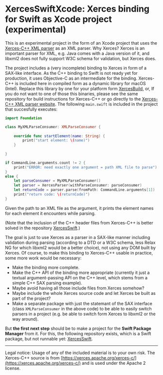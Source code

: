 # XercesSwiftXcode: Xerces binding for Swift as Xcode project (experimental)

This is an experimental project in the form of an Xcode project that uses the [Xerces-C++ XML parser](https://xerces.apache.org/xerces-c/) as an XML parser. Why Xerces? Xerces is an important parser for XML, e.g. Java comes with a Java version of it, and libxml2 does not fully support W3C schema for validation, but Xerces does.

The project includes a (very incomplete) binding to Xerces in form of a SAX-like interface. As the C++ binding to Swift is not ready yet for production, it uses Objective-C as an intermediate for the binding. Xerces-C++ is included here in compiled form as a dynamic library for macOS (Intel). Replace this library by one for your platform form [XercesBuild](https://github.com/stefanspringer1/XercesBuild), or, If you do not want to one of those this binaries, please see the same repository for build instructions for Xerces-C++ or go directly to the [Xerces-C++ XML parser website](https://xerces.apache.org/xerces-c/). The following `main.swift` is included in the project that succesfully executes:

```swift
import Foundation

class MyXMLParseConsumer: XMLParseConsumer {
    
    override func startElement(name: String) {
        print("start element: \(name)")
    }
    
}

if CommandLine.arguments.count != 2 {
    print("ERROR: need exactly one argument = path XML file to parse")
}
else {
    let parseConsumer = MyXMLParseConsumer()
    let parser = XercesParser(withParseConsumer: parseConsumer)
    let returnCode = parser.parse(fromPath: CommandLine.arguments[1])
    print("return code: \(returnCode)")
}
```

Given the path to an XML file as the argument, it prints the element names for each element it encounters while parsing.

(Note that the inclusion of the C++ header files from Xerces-C++ is better solved in the repository [XercesSwift](https://github.com/stefanspringer1/XercesSwift).)

The goal is just to use Xerces as a parser in a SAX-like manner including validation during parsing (according to a DTD or a W3C schema, less Relax NG for which libxml2 would be a better choice), not using any DOM built by Xerces. Of course, to make this binding to Xerces-C++ usable in practice, some more work would be necessary:

- Make the binding more complete.
- Make the C++ API of the binding more appropriate (currently it just a textual argument-passing API on the C++ level, which stems from a simple C++ SAX parsing example).
- Maybe avoid having all those include files from Xerces somehow?
- Maybe include the whole Xerces source code and let Xerces be built as part of the project?
- Make a separate package with just the statemant of the SAX interface (class `XMLParseConsumer` in the above code) to be able to easily switch parsers in a project (e.g. be able to switch form Xerces to libxml2 or the way around). 

But **the first next step** should be to make a project for the **Swift Package Manager** from it. For this, the following repository exists, which is a Swift package, but not runnable yet: [XercesSwift](https://github.com/stefanspringer1/XercesSwift).

---

Legal notice: Usage of any of the included material is to your own risk. The Xerces-C++ source is from [https://xerces.apache.org/xerces-c/](https://xerces.apache.org/xerces-c/) and is used under the Apache 2 license.